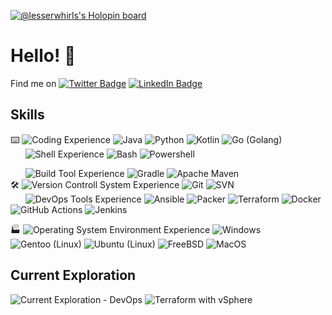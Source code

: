 [![@lesserwhirls's Holopin board](https://holopin.io/api/user/board?user=lesserwhirls)](https://holopin.io/@lesserwhirls)

# Hello! :wave:

Find me on [![Twitter Badge](https://img.shields.io/badge/Twitter--informational?style=social&logo=twitter)](https://twitter.com/lesserwhirls)
[![LinkedIn Badge](https://img.shields.io/badge/LinkedIn--informational?style=social&logo=linkedin)](https://www.linkedin.com/in/seancarms/)

## Skills
:keyboard:
![Coding Experience](https://img.shields.io/badge/Code--informational?style=flat&labelColor=grey&color=grey)
![Java](https://img.shields.io/badge/-Java-informational?style=flat&logo=openjdk&logoColor=white&color=046B99)
![Python](https://img.shields.io/badge/-Python-informational?style=flat&logo=python&logoColor=white&color=046B99)
![Kotlin](https://img.shields.io/badge/-Kotlin-informational?style=flat&logo=kotlin&logoColor=white&color=046B99)
![Go (Golang)](https://img.shields.io/badge/-Go-informational?style=flat&logo=go&logoColor=white&color=046B99)
<BR>
&nbsp;&nbsp;&nbsp;&nbsp;&nbsp;&nbsp;![Shell Experience](https://img.shields.io/badge/Shell--informational?style=flat&labelColor=grey&color=grey)
![Bash](https://img.shields.io/badge/-Bash-informational?style=flat&logo=gnubash&logoColor=white&color=046B99)
![Powershell](https://img.shields.io/badge/-Powershell-informational?style=flat&logo=powershell&logoColor=white&color=046B99)

&nbsp;&nbsp;&nbsp;&nbsp;&nbsp;&nbsp;![Build Tool Experience](https://img.shields.io/badge/Build--informational?style=flat&labelColor=grey&color=grey)
![Gradle](https://img.shields.io/badge/-Gradle-informational?style=flat&logo=gradle&logoColor=white&color=046B99)
![Apache Maven](https://img.shields.io/badge/-Apache%20Maven-informational?style=flat&logo=apachemaven&logoColor=white&color=046B99)
<BR>
:hammer_and_wrench:
![Version Controll System Experience](https://img.shields.io/badge/VCS--informational?style=flat&labelColor=grey&color=grey)
![Git](https://img.shields.io/badge/-Git-informational?style=flat&logo=git&logoColor=white&color=046B99)
![SVN](https://img.shields.io/badge/-SVN-informational?style=flat&logo=subversion&logoColor=white&color=046B99)
<BR>
&nbsp;&nbsp;&nbsp;&nbsp;&nbsp;&nbsp;![DevOps Tools Experience](https://img.shields.io/badge/DevOps--informational?style=flat&labelColor=grey&color=grey)
![Ansible](https://img.shields.io/badge/-Ansible-informational?style=flat&logo=ansible&logoColor=white&color=046B99)
![Packer](https://img.shields.io/badge/-Packer-informational?style=flat&logo=packer&logoColor=white&color=046B99)
![Terraform](https://img.shields.io/badge/-Terraform-informational?style=flat&logo=terraform&logoColor=white&color=046B99)
![Docker](https://img.shields.io/badge/-Docker-informational?style=flat&logo=docker&logoColor=white&color=046B99)
![GitHub Actions](https://img.shields.io/badge/-GitHub%20Actions-informational?style=flat&logo=githubactions&logoColor=white&color=046B99)
![Jenkins](https://img.shields.io/badge/-Jenkins-informational?style=flat&logo=jenkins&logoColor=white&color=046B99)

:factory:
![Operating System Environment Experience](https://img.shields.io/badge/OS--informational?style=flat&labelColor=grey&color=grey)
![Windows](https://img.shields.io/badge/-Windows-informational?style=flat&logo=windows&logoColor=white&color=046B99)
![Gentoo (Linux)](https://img.shields.io/badge/-Gentoo%20Linux-informational?style=flat&logo=gentoo&logoColor=white&color=046B99)
![Ubuntu (Linux)](https://img.shields.io/badge/-Ubuntu%20Linux-informational?style=flat&logo=ubuntu&logoColor=white&color=046B99)
![FreeBSD](https://img.shields.io/badge/-FreeBSD-informational?style=flat&logo=freebsd&logoColor=white&color=046B99)
![MacOS](https://img.shields.io/badge/-macOS-informational?style=flat&logo=macos&logoColor=white&color=046B99)


## Current Exploration
![Current Exploration - DevOps](https://img.shields.io/badge/DevOps--informational?style=flat&labelColor=grey&color=grey)
![Terraform with vSphere](https://img.shields.io/badge/-Terraform%20with%20vSphere-informational?style=flat&logo=terraform&logoColor=white&color=046B99)

<!--
<BR>
![](https://img.shields.io/badge/VCS--informational?style=flat&labelColor=grey&color=grey)
![](https://img.shields.io/badge/-Perforce-informational?style=flat&logo=perforce&logoColor=white&color=046B99)



**lesserwhirls/lesserwhirls** is a ✨ _special_ ✨ repository because its `README.md` (this file) appears on your GitHub profile.

Here are some ideas to get you started:

- 🔭 I’m currently working on ...
- 🌱 I’m currently learning ...
- 👯 I’m looking to collaborate on ...
- 🤔 I’m looking for help with ...
- 💬 Ask me about ...
- 📫 How to reach me: ...
- 😄 Pronouns: ...
- ⚡ Fun fact: ...
also, see https://github.com/simple-icons/simple-icons/blob/develop/slugs.md for shields.io and https://github.com/ikatyang/emoji-cheat-sheet/blob/master/README.md for github emojis
-->
